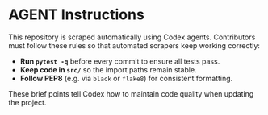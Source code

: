 # AGENT Instructions

This repository is scraped automatically using Codex agents. Contributors must
follow these rules so that automated scrapers keep working correctly:

- **Run `pytest -q`** before every commit to ensure all tests pass.
- **Keep code in `src/`** so the import paths remain stable.
- **Follow PEP8** (e.g. via `black` or `flake8`) for consistent formatting.

These brief points tell Codex how to maintain code quality when updating the
project.
